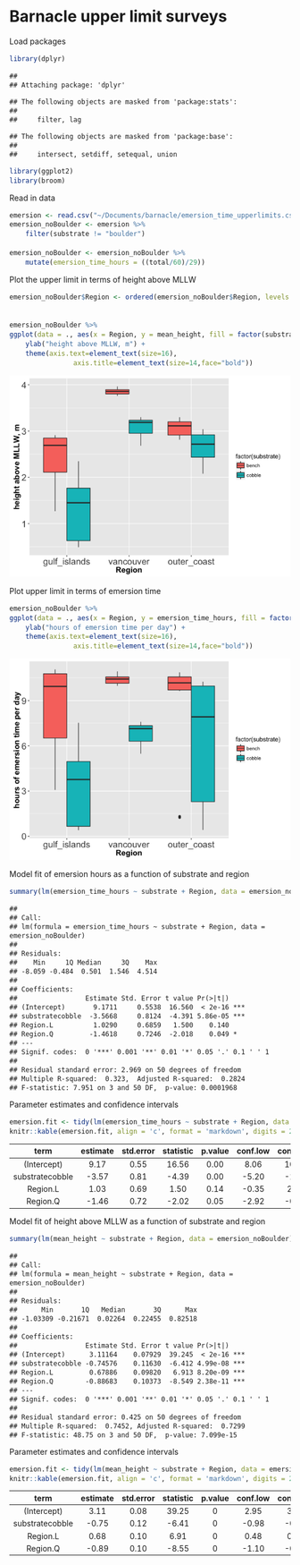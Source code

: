 # Barnacle upper limit surveys


Load packages

```r
library(dplyr)
```

```
## 
## Attaching package: 'dplyr'
```

```
## The following objects are masked from 'package:stats':
## 
##     filter, lag
```

```
## The following objects are masked from 'package:base':
## 
##     intersect, setdiff, setequal, union
```

```r
library(ggplot2)
library(broom)
```


Read in data

```r
emersion <- read.csv("~/Documents/barnacle/emersion_time_upperlimits.csv")
emersion_noBoulder <- emersion %>% 
	filter(substrate != "boulder")

emersion_noBoulder <- emersion_noBoulder %>% 
	mutate(emersion_time_hours = ((total/60)/29))
```


Plot the upper limit in terms of height above MLLW

```r
emersion_noBoulder$Region <- ordered(emersion_noBoulder$Region, levels = c("gulf_islands", "vancouver", "outer_coast"))


emersion_noBoulder %>% 
ggplot(data = ., aes(x = Region, y = mean_height, fill = factor(substrate))) + geom_boxplot() + 
	ylab("height above MLLW, m") +
	theme(axis.text=element_text(size=16),
				axis.title=element_text(size=14,face="bold"))
```

![](03_analysis_figures_files/figure-html/unnamed-chunk-3-1.png)<!-- -->

Plot upper limit in terms of emersion time

```r
emersion_noBoulder %>% 
ggplot(data = ., aes(x = Region, y = emersion_time_hours, fill = factor(substrate))) + geom_boxplot() + 
	ylab("hours of emersion time per day") +
	theme(axis.text=element_text(size=16),
				axis.title=element_text(size=14,face="bold"))
```

![](03_analysis_figures_files/figure-html/unnamed-chunk-4-1.png)<!-- -->

Model fit of emersion hours as a function of substrate and region

```r
summary(lm(emersion_time_hours ~ substrate + Region, data = emersion_noBoulder))
```

```
## 
## Call:
## lm(formula = emersion_time_hours ~ substrate + Region, data = emersion_noBoulder)
## 
## Residuals:
##    Min     1Q Median     3Q    Max 
## -8.059 -0.484  0.501  1.546  4.514 
## 
## Coefficients:
##                 Estimate Std. Error t value Pr(>|t|)    
## (Intercept)       9.1711     0.5538  16.560  < 2e-16 ***
## substratecobble  -3.5668     0.8124  -4.391 5.86e-05 ***
## Region.L          1.0290     0.6859   1.500    0.140    
## Region.Q         -1.4618     0.7246  -2.018    0.049 *  
## ---
## Signif. codes:  0 '***' 0.001 '**' 0.01 '*' 0.05 '.' 0.1 ' ' 1
## 
## Residual standard error: 2.969 on 50 degrees of freedom
## Multiple R-squared:  0.323,	Adjusted R-squared:  0.2824 
## F-statistic: 7.951 on 3 and 50 DF,  p-value: 0.0001968
```

Parameter estimates and confidence intervals

```r
emersion.fit <- tidy(lm(emersion_time_hours ~ substrate + Region, data = emersion_noBoulder), conf.int = TRUE)
knitr::kable(emersion.fit, align = 'c', format = 'markdown', digits = 2)
```



|      term       | estimate | std.error | statistic | p.value | conf.low | conf.high |
|:---------------:|:--------:|:---------:|:---------:|:-------:|:--------:|:---------:|
|   (Intercept)   |   9.17   |   0.55    |   16.56   |  0.00   |   8.06   |   10.28   |
| substratecobble |  -3.57   |   0.81    |   -4.39   |  0.00   |  -5.20   |   -1.94   |
|    Region.L     |   1.03   |   0.69    |   1.50    |  0.14   |  -0.35   |   2.41    |
|    Region.Q     |  -1.46   |   0.72    |   -2.02   |  0.05   |  -2.92   |   -0.01   |

Model fit of height above MLLW as a function of substrate and region

```r
summary(lm(mean_height ~ substrate + Region, data = emersion_noBoulder))
```

```
## 
## Call:
## lm(formula = mean_height ~ substrate + Region, data = emersion_noBoulder)
## 
## Residuals:
##      Min       1Q   Median       3Q      Max 
## -1.03309 -0.21671  0.02264  0.22455  0.82518 
## 
## Coefficients:
##                 Estimate Std. Error t value Pr(>|t|)    
## (Intercept)      3.11164    0.07929  39.245  < 2e-16 ***
## substratecobble -0.74576    0.11630  -6.412 4.99e-08 ***
## Region.L         0.67886    0.09820   6.913 8.20e-09 ***
## Region.Q        -0.88683    0.10373  -8.549 2.38e-11 ***
## ---
## Signif. codes:  0 '***' 0.001 '**' 0.01 '*' 0.05 '.' 0.1 ' ' 1
## 
## Residual standard error: 0.425 on 50 degrees of freedom
## Multiple R-squared:  0.7452,	Adjusted R-squared:  0.7299 
## F-statistic: 48.75 on 3 and 50 DF,  p-value: 7.099e-15
```

Parameter estimates and confidence intervals

```r
emersion.fit <- tidy(lm(mean_height ~ substrate + Region, data = emersion_noBoulder), conf.int = TRUE)
knitr::kable(emersion.fit, align = 'c', format = 'markdown', digits = 2)
```



|      term       | estimate | std.error | statistic | p.value | conf.low | conf.high |
|:---------------:|:--------:|:---------:|:---------:|:-------:|:--------:|:---------:|
|   (Intercept)   |   3.11   |   0.08    |   39.25   |    0    |   2.95   |   3.27    |
| substratecobble |  -0.75   |   0.12    |   -6.41   |    0    |  -0.98   |   -0.51   |
|    Region.L     |   0.68   |   0.10    |   6.91    |    0    |   0.48   |   0.88    |
|    Region.Q     |  -0.89   |   0.10    |   -8.55   |    0    |  -1.10   |   -0.68   |

